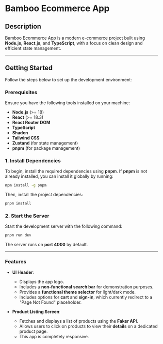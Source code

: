 # **Bamboo Ecommerce App**

## **Description**

Bamboo Ecommerce App is a modern e-commerce project built using **Node.js**, **React.js**, and **TypeScript**, with a focus on clean design and efficient state management.

---

## **Getting Started**

Follow the steps below to set up the development environment:

### **Prerequisites**

Ensure you have the following tools installed on your machine:

- **Node.js** (>= 18)
- **React** (>= 18.3)
- **React Router DOM**
- **TypeScript**
- **Shadcn**
- **Tailwind CSS**
- **Zustand** (for state management)
- **pnpm** (for package management)

### **1. Install Dependencies**

To begin, install the required dependencies using **pnpm**. If **pnpm** is not already installed, you can install it globally by running:

```bash
npm install -g pnpm
```

Then, install the project dependencies:

```bash
pnpm install
```

### **2. Start the Server**

Start the development server with the following command:

```bash
pnpm run dev
```

The server runs on **port 4000** by default.

---

### **Features**

- **UI Header**:

  - Displays the app logo.
  - Includes a **non-functional search bar** for demonstration purposes.
  - Provides a **functional theme selector** for light/dark mode.
  - Includes options for **cart** and **sign-in**, which currently redirect to a "Page Not Found" placeholder.

- **Product Listing Screen**:
  - Fetches and displays a list of products using the **Faker API**.
  - Allows users to click on products to view their **details** on a dedicated product page.
  - This app is completely responsive.
